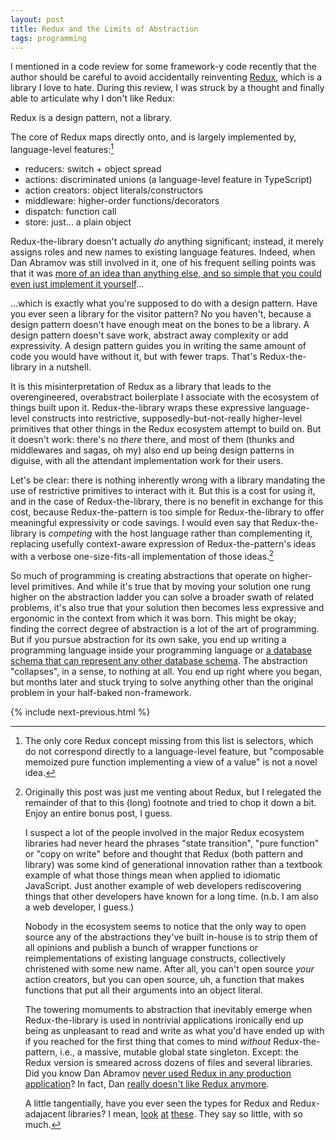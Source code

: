 ```yaml
---
layout: post
title: Redux and the Limits of Abstraction
tags: programming
---
```


I mentioned in a code review for some framework-y code recently that the author should be careful to avoid accidentally reinventing [Redux](https://redux.js.org), which is a library I love to hate. During this review, I was struck by a thought and finally able to articulate why I don't like Redux:

Redux is a design pattern, not a library.

The core of Redux maps directly onto, and is largely implemented by, language-level features:[^1]

- reducers: switch + object spread
- actions: discriminated unions (a language-level feature in TypeScript)
- action creators: object literals/constructors
- middleware: higher-order functions/decorators
- dispatch: function call
- store: just... a plain object

Redux-the-library doesn't actually _do_ anything significant; instead, it merely assigns roles and new names to existing language features. Indeed, when Dan Abramov was still involved in it, one of his frequent selling points was that it was [more of an idea than anything else, and so simple that you could even just implement it yourself](https://medium.com/@dan_abramov/you-might-not-need-redux-be46360cf367)...

...which is exactly what you're supposed to do with a design pattern. Have you ever seen a library for the visitor pattern? No you haven't, because a design pattern doesn't have enough meat on the bones to be a library. A design pattern doesn't save work, abstract away complexity or add expressivity. A design pattern guides you in writing the same amount of code you would have without it, but with fewer traps. That's Redux-the-library in a nutshell.

It is this misinterpretation of Redux as a library that leads to the overengineered, overabstract boilerplate I associate with the ecosystem of things built upon it. Redux-the-library wraps these expressive language-level constructs into restrictive, supposedly-but-not-really higher-level primitives that other things in the Redux ecosystem attempt to build on. But it doesn't work: there's no _there_ there, and most of them (thunks and middlewares and sagas, oh my) also end up being design patterns in diguise, with all the attendant implementation work for their users.

Let's be clear: there is nothing inherently wrong with a library mandating the use of restrictive primitives to interact with it. But this is a cost for using it, and in the case of Redux-the-library, there is no benefit in exchange for this cost, because Redux-the-pattern is too simple for Redux-the-library to offer meaningful expressivity or code savings. I would even say that Redux-the-library is _competing_ with the host language rather than complementing it, replacing usefully context-aware expression of Redux-the-pattern's ideas with a verbose one-size-fits-all implementation of those ideas.[^2]

So much of programming is creating abstractions that operate on higher-level primitives. And while it's true that by moving your solution one rung higher on the abstraction ladder you can solve a broader swath of related problems, it's also true that your solution then becomes less expressive and ergonomic in the context from which it was born. This might be okay; finding the correct degree of abstraction is a lot of the art of programming. But if you pursue abstraction for its own sake, you end up writing a programming language inside your programming language or [a database schema that can represent any other database schema](https://www.red-gate.com/simple-talk/opinion/opinion-pieces/bad-carma/). The abstraction "collapses", in a sense, to nothing at all. You end up right where you began, but months later and stuck trying to solve anything other than the original problem in your half-baked non-framework.

[^1]: The only core Redux concept missing from this list is selectors, which do not correspond directly to a language-level feature, but "composable memoized pure function implementing a view of a value" is not a novel idea.

[^2]: Originally this post was just me venting about Redux, but I relegated the remainder of that to this (long) footnote and tried to chop it down a bit. Enjoy an entire bonus post, I guess.

    I suspect a lot of the people involved in the major Redux ecosystem libraries had never heard the phrases "state transition", "pure function" or "copy on write" before and thought that Redux (both pattern and library) was some kind of generational innovation rather than a textbook example of what those things mean when applied to idiomatic JavaScript. Just another example of web developers rediscovering things that other developers have known for a long time. (n.b. I am also a web developer, I guess.)

    Nobody in the ecosystem seems to notice that the only way to open source any of the abstractions they've built in-house is to strip them of all opinions and publish a bunch of wrapper functions or reimplementations of existing language constructs, collectively christened with some new name. After all, you can't open source _your_ action creators, but you can open source, uh, a function that makes functions that put all their arguments into an object literal.

    The towering momuments to abstraction that inevitably emerge when Redux-the-library is used in nontrivial applications ironically end up being as unpleasant to read and write as what you'd have ended up with if you reached for the first thing that comes to mind _without_ Redux-the-pattern, i.e., a massive, mutable global state singleton. Except: the Redux version is smeared across dozens of files and several libraries. Did you know Dan Abramov [never used Redux in any production application](https://www.reddit.com/r/reactjs/comments/dsfio6/comment/f6pmgmj/)? In fact, Dan [really doesn't like Redux anymore](https://www.reddit.com/r/reactjs/comments/dsfio6/comment/f6p4krr/).

    A little tangentially, have you ever seen the types for Redux and Redux-adajacent libraries? I mean, [look](https://github.com/reduxjs/redux-toolkit/blob/0246f788ef964a6afb5071f5b9a651d48630f3e0/packages/toolkit/src/configureStore.ts#L118-L126) [at](https://github.com/reduxjs/react-redux/blob/a128c5ebb30bda6e60d597dc37ab97992f8e0d8d/src/types.ts#L110-L124) [these](https://github.com/reduxjs/reselect/blob/1223a1b0997a6b248ccbac3ba4e2a544a7a676d8/src/createSelectorCreator.ts#L80-L104). They say so little, with so much.

{% include next-previous.html %}
